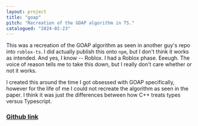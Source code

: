 ```yaml
---
layout: project
title: "goap"
pitch: "Recreation of the GOAP algorithm in TS."
catalogued: "2024-02-23"
---
```


This was a recreation of the GOAP algorithm as seen in another guy's repo into
`roblox-ts`. I did actually publish this onto `npm`, but I don't think it works
as intended. And yes, I know -- Roblox. I had a Roblox phase. Eeeugh. The voice
of reason tells me to take this down, but I really don't care whether or not it
works.

I created this around the time I got obsessed with GOAP specifically, however
for the life of me I could not recreate the algorithm as seen in the paper. I
think it was just the differences between how C++ treats types versus
Typescript.

### [Github link](https://github.com/rwilliaise/goap)
